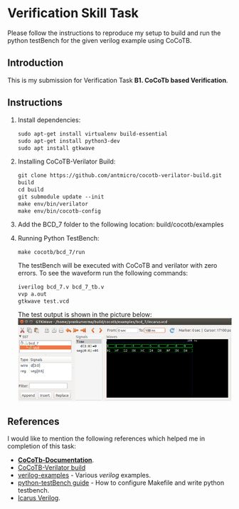 # Verification Skill Task

Please follow the instructions to reproduce my setup to build and run the python testBench for the given verilog example using CoCoTB.

## Introduction

This is my submission for Verification Task **B1. CoCoTb based Verification**.

## Instructions

1. Install dependencies:

   ```
   sudo apt-get install virtualenv build-essential
   sudo apt-get install python3-dev
   sudo apt install gtkwave
   ```

2. Installing CoCoTB-Verilator Build:

   ```
   git clone https://github.com/antmicro/cocotb-verilator-build.git build
   cd build
   git submodule update --init
   make env/bin/verilator
   make env/bin/cocotb-config
   ```

3. Add the BCD_7 folder to the following location:
   build/cocotb/examples

4. Running Python TestBench:
   ```
   make cocotb/bcd_7/run
   ```
   The testBench will be executed with CoCoTB and verilator with zero errors. To see the waveform run the following commands:
   ```
   iverilog bcd_7.v bcd_7_tb.v
   vvp a.out
   gtkwave test.vcd
   ```
   
   The test output is shown in the picture below:
   ![BCD_7 waveform](img/gtk_waveform.png)


## References

I would like to mention the following references which helped me in completion of this task:

  * **[CoCoTb-Documentation](https://readthedocs.org/projects/cocotb/downloads/pdf/latest/)**.
  * [CoCoTB-Verilator build](https://github.com/antmicro/cocotb-verilator-build.)
  * [verilog-examples](https://gitlab.com/jjchico/verilog-examples/) - Various *verilog* examples.
  * [python-testBench guide](https://www.youtube.com/watch?v=DtzD2UM-Dzg) - How to configure Makefile and write python testbench.
  * [Icarus Verilog](http://iverilog.icarus.com/).
